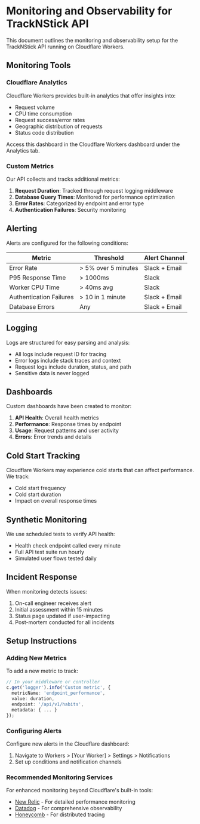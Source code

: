 # Monitoring and Observability for TrackNStick API

This document outlines the monitoring and observability setup for the TrackNStick API running on Cloudflare Workers.

## Monitoring Tools

### Cloudflare Analytics

Cloudflare Workers provides built-in analytics that offer insights into:

- Request volume
- CPU time consumption
- Request success/error rates
- Geographic distribution of requests
- Status code distribution

Access this dashboard in the Cloudflare Workers dashboard under the Analytics tab.

### Custom Metrics

Our API collects and tracks additional metrics:

1. **Request Duration**: Tracked through request logging middleware
2. **Database Query Times**: Monitored for performance optimization
3. **Error Rates**: Categorized by endpoint and error type
4. **Authentication Failures**: Security monitoring

## Alerting

Alerts are configured for the following conditions:

| Metric                  | Threshold           | Alert Channel |
| ----------------------- | ------------------- | ------------- |
| Error Rate              | > 5% over 5 minutes | Slack + Email |
| P95 Response Time       | > 1000ms            | Slack         |
| Worker CPU Time         | > 40ms avg          | Slack         |
| Authentication Failures | > 10 in 1 minute    | Slack + Email |
| Database Errors         | Any                 | Slack + Email |

## Logging

Logs are structured for easy parsing and analysis:

- All logs include request ID for tracing
- Error logs include stack traces and context
- Request logs include duration, status, and path
- Sensitive data is never logged

## Dashboards

Custom dashboards have been created to monitor:

1. **API Health**: Overall health metrics
2. **Performance**: Response times by endpoint
3. **Usage**: Request patterns and user activity
4. **Errors**: Error trends and details

## Cold Start Tracking

Cloudflare Workers may experience cold starts that can affect performance. We track:

- Cold start frequency
- Cold start duration
- Impact on overall response times

## Synthetic Monitoring

We use scheduled tests to verify API health:

- Health check endpoint called every minute
- Full API test suite run hourly
- Simulated user flows tested daily

## Incident Response

When monitoring detects issues:

1. On-call engineer receives alert
2. Initial assessment within 15 minutes
3. Status page updated if user-impacting
4. Post-mortem conducted for all incidents

## Setup Instructions

### Adding New Metrics

To add a new metric to track:

```typescript
// In your middleware or controller
c.get('logger').info('Custom metric', {
  metricName: 'endpoint_performance',
  value: duration,
  endpoint: '/api/v1/habits',
  metadata: { ... }
});
```

### Configuring Alerts

Configure new alerts in the Cloudflare dashboard:

1. Navigate to Workers > [Your Worker] > Settings > Notifications
2. Set up conditions and notification channels

### Recommended Monitoring Services

For enhanced monitoring beyond Cloudflare's built-in tools:

- [New Relic](https://newrelic.com/) - For detailed performance monitoring
- [Datadog](https://www.datadoghq.com/) - For comprehensive observability
- [Honeycomb](https://www.honeycomb.io/) - For distributed tracing
